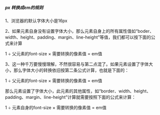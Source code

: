 ##### px 转换成em的规则

1、浏览器的默认字体大小是16px

2、如果元素自身没有设置字体大小，那么元素自身上的所有属性值如“boder、width、height、padding、margin、line-height”等值，我们都可以按下面的公式来计算

1 ÷ 父元素的font-size × 需要转换的像素值 = em值

3、这一种千万要慢慢理解，不然很容易与第二点混了。如果元素设置了字体大小，那么字体大小的转换依旧按第二条公式计算，也就是下面的：

1 ÷ 父元素的font-size × 需要转换的像素值 = em值

那么元素设置了字体大小，此元素的其他属性，如“border、width、height、padding、margin、line-height”计算就需要按照下面的公式来计算：

1 ÷ 元素自身的font-size × 需要转换的像素值 = em值
